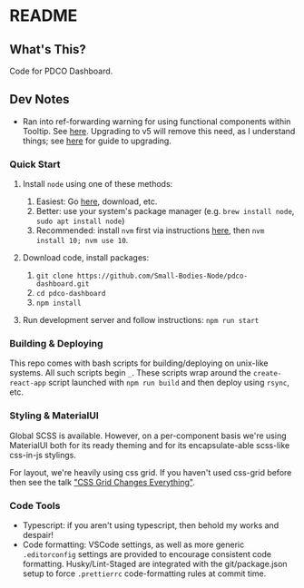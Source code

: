 # README

## What's This?

Code for PDCO Dashboard.

## Dev Notes

- Ran into ref-forwarding warning for using functional components within Tooltip. See [here](https://next.material-ui.com/guides/composition/#caveat-with-refs). Upgrading to v5 will remove this need, as I understand things; see [here](https://next.material-ui.com/guides/migration-v4/) for guide to upgrading.

### Quick Start

1. Install `node` using one of these methods:

   1. Easiest: Go [here](https://nodejs.org/en/download/), download, etc.
   2. Better: use your system's package manager (e.g. `brew install node`, `sudo apt install node`)
   3. Recommended: install `nvm` first via instructions [here](https://github.com/nvm-sh/nvm/blob/master/README.md), then `nvm install 10; nvm use 10`.

2. Download code, install packages:

   1. `git clone https://github.com/Small-Bodies-Node/pdco-dashboard.git`
   2. `cd pdco-dashboard`
   3. `npm install`

3. Run development server and follow instructions: `npm run start`

### Building & Deploying

This repo comes with bash scripts for building/deploying on unix-like systems. All such scripts begin `_`. These scripts wrap around the `create-react-app` script launched with `npm run build` and then deploy using `rsync`, etc.

### Styling & MaterialUI

Global SCSS is available. However, on a per-component basis we're using MaterialUI both for its ready theming and for its encapsulate-able scss-like css-in-js stylings.

For layout, we're heavily using css grid. If you haven't used css-grid before then see the talk ["CSS Grid Changes Everything"](https://www.youtube.com/watch?v=txZq7Laz7_4).

### Code Tools

- Typescript: if you aren't using typescript, then behold my works and despair!
- Code formatting: VSCode settings, as well as more generic `.editorconfig` settings are provided to encourage consistent code formatting. Husky/Lint-Staged are integrated with the git/package.json setup to force `.prettierrc` code-formatting rules at commit time.
